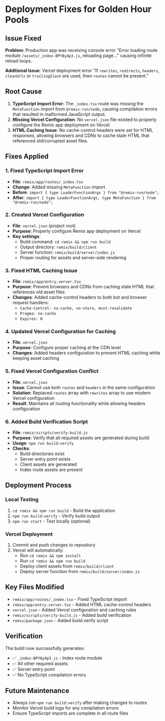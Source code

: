 # Deployment Fixes for Golden Hour Pools

## Issue Fixed

**Problem**: Production app was receiving console error "Error loading route module `/assets/_index-BPY8y4p3.js`, reloading page..." causing infinite reload loops.

**Additional Issue**: Vercel deployment error "If `rewrites`, `redirects`, `headers`, `cleanUrls` or `trailingSlash` are used, then `routes` cannot be present."

## Root Cause

1. **TypeScript Import Error**: The `_index.tsx` route was missing the `MetaFunction` import from `@remix-run/node`, causing compilation errors that resulted in malformed JavaScript output.
2. **Missing Vercel Configuration**: No `vercel.json` file existed to properly configure the Remix app deployment on Vercel.
3. **HTML Caching Issue**: No cache-control headers were set for HTML responses, allowing browsers and CDNs to cache stale HTML that referenced old/corrupted asset files.

## Fixes Applied

### 1. Fixed TypeScript Import Error

- **File**: `remix/app/routes/_index.tsx`
- **Change**: Added missing `MetaFunction` import
- **Before**: `import { type LoaderFunctionArgs } from "@remix-run/node";`
- **After**: `import { type LoaderFunctionArgs, type MetaFunction } from "@remix-run/node";`

### 2. Created Vercel Configuration

- **File**: `vercel.json` (project root)
- **Purpose**: Properly configure Remix app deployment on Vercel
- **Key settings**:
  - Build command: `cd remix && npm run build`
  - Output directory: `remix/build/client`
  - Server function: `remix/build/server/index.js`
  - Proper routing for assets and server-side rendering

### 3. Fixed HTML Caching Issue

- **File**: `remix/app/entry.server.tsx`
- **Purpose**: Prevent browsers and CDNs from caching stale HTML that references old asset files
- **Changes**: Added cache-control headers to both bot and browser request handlers:
  - `Cache-Control: no-cache, no-store, must-revalidate`
  - `Pragma: no-cache`
  - `Expires: 0`

### 4. Updated Vercel Configuration for Caching

- **File**: `vercel.json`
- **Purpose**: Configure proper caching at the CDN level
- **Changes**: Added headers configuration to prevent HTML caching while keeping asset caching

### 5. Fixed Vercel Configuration Conflict

- **File**: `vercel.json`
- **Issue**: Cannot use both `routes` and `headers` in the same configuration
- **Solution**: Replaced `routes` array with `rewrites` array to use modern Vercel configuration
- **Result**: Maintains all routing functionality while allowing headers configuration

### 6. Added Build Verification Script

- **File**: `remix/scripts/verify-build.js`
- **Purpose**: Verify that all required assets are generated during build
- **Usage**: `npm run build:verify`
- **Checks**:
  - Build directories exist
  - Server entry point exists
  - Client assets are generated
  - Index route assets are present

## Deployment Process

### Local Testing

1. `cd remix && npm run build` - Build the application
2. `npm run build:verify` - Verify build output
3. `npm run start` - Test locally (optional)

### Vercel Deployment

1. Commit and push changes to repository
2. Vercel will automatically:
   - Run `cd remix && npm install`
   - Run `cd remix && npm run build`
   - Deploy client assets from `remix/build/client`
   - Deploy server function from `remix/build/server/index.js`

## Key Files Modified

- `remix/app/routes/_index.tsx` - Fixed TypeScript import
- `remix/app/entry.server.tsx` - Added HTML cache-control headers
- `vercel.json` - Added Vercel configuration and caching rules
- `remix/scripts/verify-build.js` - Added build verification
- `remix/package.json` - Added build:verify script

## Verification

The build now successfully generates:

- ✅ `_index-BPY8y4p3.js` - Index route module
- ✅ All other required assets
- ✅ Server entry point
- ✅ No TypeScript compilation errors

## Future Maintenance

- Always run `npm run build:verify` after making changes to routes
- Monitor Vercel build logs for any compilation errors
- Ensure TypeScript imports are complete in all route files
